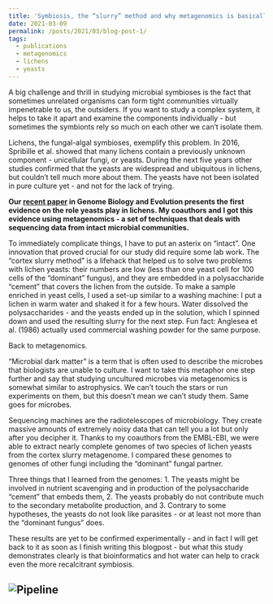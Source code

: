 ```yaml
---
title: 'Symbiosis, the “slurry” method and why metagenomics is basically the same thing as astrophysics'
date: 2021-03-09
permalink: /posts/2021/03/blog-post-1/
tags:
  - publications
  - metagenomics
  - lichens
  - yeasts
---
```


A big challenge and thrill in studying microbial symbioses is the fact that sometimes unrelated organisms can form tight communities virtually impenetrable to us, the outsiders. If you want to study a complex system, it helps to take it apart and examine the components individually - but  sometimes the symbionts rely so much on each other we can’t isolate them.

Lichens, the fungal-algal symbioses, exemplify this problem. In 2016, Spribille et al. showed that many lichens contain a previously unknown component - unicellular fungi, or yeasts. During the next five years other studies confirmed that the yeasts are widespread and ubiquitous in lichens, but couldn’t tell much more about them. The yeasts have not been isolated in pure culture yet - and not for the lack of trying.

**Our [recent paper](https://academic.oup.com/gbe/advance-article/doi/10.1093/gbe/evab047/6163286) in Genome Biology and Evolution presents the first evidence on the role yeasts play in lichens. My coauthors and I got this evidence using metagenomics - a set of techniques that deals with sequencing data from intact microbial communities.**

To immediately complicate things, I have to put an asterix on “intact”. One innovation that proved crucial for our study did require some lab work. The “cortex slurry method” is a lifehack that helped us to solve two problems with lichen yeasts: their numbers are low (less than one yeast cell for 100 cells of the “dominant” fungus), and they are embedded in a polysaccharide “cement” that covers the lichen from the outside. To make a sample enriched in yeast cells, I used a set-up similar to a washing machine: I put a lichen in warm water and shaked it for a few hours. Water dissolved the polysaccharides - and the yeasts ended up in the solution, which I spinned down and used the resulting slurry for the next step. Fun fact: Anglesea et al. (1986) actually used commercial washing powder for the same purpose.

Back to metagenomics.

“Microbial dark matter” is a term that is often used to describe the microbes that biologists are unable to culture. I want to take this metaphor one step further and say that studying uncultured microbes via metagenomics is somewhat similar to astrophysics. We can’t touch the stars or run experiments on them, but this doesn’t mean we can’t study them. Same goes for microbes.

Sequencing machines are the radiotelescopes of microbiology. They create massive amounts of extremely noisy data that can tell you a lot but only after you decipher it. Thanks to my coauthors from the EMBL-EBI, we were able to extract nearly complete genomes of two species of lichen yeasts from the cortex slurry metagenome. I compared these genomes to genomes of other fungi including the “dominant” fungal partner.

Three things that I learned from the genomes: 1. The yeasts might be involved in nutrient scavenging and in production of the polysaccharide “cement” that embeds them, 2. The yeasts probably do not contribute much to the secondary metabolite production, and 3. Contrary to some hypotheses, the yeasts do not look like parasites - or at least not more than the “dominant fungus” does.

These results are yet to be confirmed experimentally - and in fact I will get back to it as soon as I finish writing this blogpost - but what this study demonstrates clearly is that bioinformatics and hot water can help to crack even the more recalcitrant symbiosis.

![Pipeline](http://metalichen.github.io/images/pipeline.jpg)
------
